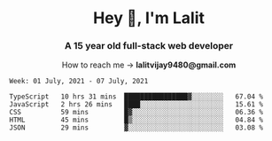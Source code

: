 <h1 align="center">Hey 👋, I'm Lalit</h1>
<h3 align="center">A 15 year old full-stack web developer</h3>

<p align="center">How to reach me → <strong>lalitvijay9480@gmail.com</strong></p>

<!--START_SECTION:waka-->
```text
Week: 01 July, 2021 - 07 July, 2021

TypeScript   10 hrs 31 mins  ████████████████▓░░░░░░░░   67.04 % 
JavaScript   2 hrs 26 mins   ████░░░░░░░░░░░░░░░░░░░░░   15.61 % 
CSS          59 mins         █▓░░░░░░░░░░░░░░░░░░░░░░░   06.36 % 
HTML         45 mins         █▒░░░░░░░░░░░░░░░░░░░░░░░   04.84 % 
JSON         29 mins         ▓░░░░░░░░░░░░░░░░░░░░░░░░   03.08 % 
```
<!--END_SECTION:waka-->
